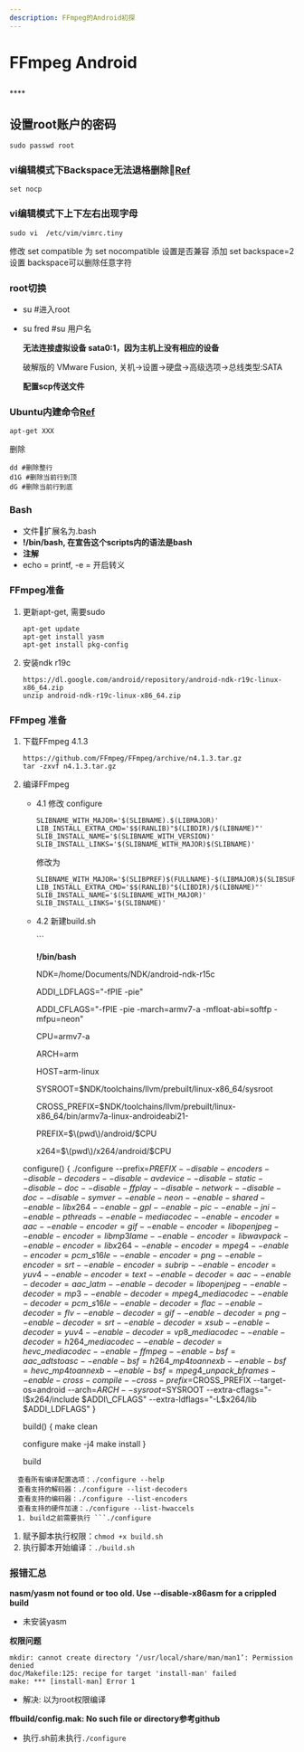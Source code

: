 ```yaml
---
description: FFmpeg的Android初探
---
```


# FFmpeg Android

## 

\*\*\*\*

## 设置root账户的密码

```text
sudo passwd root
```

### vi编辑模式下Backspace无法退格删除[Ref](https://blog.csdn.net/u011304490/article/details/81367490)

```text
set nocp
```

### vi编辑模式下上下左右出现字母

```text
sudo vi  /etc/vim/vimrc.tiny
```

修改 set compatible 为 set nocompatible 设置是否兼容 添加 set backspace=2 设置 backspace可以删除任意字符

### root切换

* su \#进入root
* su fred  \#su 用户名

  **无法连接虚拟设备 sata0:1，因为主机上没有相应的设备**

  破解版的 VMware Fusion, 关机-&gt;设置-&gt;硬盘-&gt;高级选项-&gt;总线类型:SATA

  **配置scp传送文件**

### Ubuntu内建命令[Ref](https://blog.csdn.net/chenyoper/article/details/78260007)

```text
apt-get XXX
```

删除

```text
dd #删除整行
d1G #删除当前行到顶
dG #删除当前行到底
```

### Bash

* 文件扩展名为.bash
* **!/bin/bash, 在宣告这个scripts内的语法是bash**
* **注解**
* echo = printf, -e = 开启转义

### FFmpeg准备

1. 更新apt-get, 需要sudo

   ```text
   apt-get update
   apt-get install yasm
   apt-get install pkg-config
   ```

2. 安装ndk r19c

   ```text
   https://dl.google.com/android/repository/android-ndk-r19c-linux-x86_64.zip
   unzip android-ndk-r19c-linux-x86_64.zip
   ```

### FFmpeg 准备

1. 下载FFmpeg 4.1.3

   ```text
   https://github.com/FFmpeg/FFmpeg/archive/n4.1.3.tar.gz
   tar -zxvf n4.1.3.tar.gz
   ```

2. 编译FFmpeg

   * 4.1 修改 configure

     ```text
     SLIBNAME_WITH_MAJOR='$(SLIBNAME).$(LIBMAJOR)'  
     LIB_INSTALL_EXTRA_CMD='$$(RANLIB)"$(LIBDIR)/$(LIBNAME)"'  
     SLIB_INSTALL_NAME='$(SLIBNAME_WITH_VERSION)'  
     SLIB_INSTALL_LINKS='$(SLIBNAME_WITH_MAJOR)$(SLIBNAME)'
     ```

     修改为

     ```text
     SLIBNAME_WITH_MAJOR='$(SLIBPREF)$(FULLNAME)-$(LIBMAJOR)$(SLIBSUF)'  
     LIB_INSTALL_EXTRA_CMD='$$(RANLIB)"$(LIBDIR)/$(LIBNAME)"'  
     SLIB_INSTALL_NAME='$(SLIBNAME_WITH_MAJOR)'  
     SLIB_INSTALL_LINKS='$(SLIBNAME)'
     ```

   * 4.2 新建build.sh

     \`\`\`

     **!/bin/bash**

     NDK=/home/Documents/NDK/android-ndk-r15c

     ADDI\_LDFLAGS="-fPIE -pie"

     ADDI\_CFLAGS="-fPIE -pie -march=armv7-a -mfloat-abi=softfp -mfpu=neon"

     CPU=armv7-a

     ARCH=arm

     HOST=arm-linux

     SYSROOT=$NDK/toolchains/llvm/prebuilt/linux-x86\_64/sysroot

     CROSS\_PREFIX=$NDK/toolchains/llvm/prebuilt/linux-x86\_64/bin/armv7a-linux-androideabi21-

     PREFIX=$\(pwd\)/android/$CPU

     x264=$\(pwd\)/x264/android/$CPU

   configure\(\) { ./configure  --prefix=$PREFIX  --disable-encoders  --disable-decoders  --disable-avdevice  --disable-static  --disable-doc  --disable-ffplay  --disable-network  --disable-doc  --disable-symver  --enable-neon  --enable-shared  --enable-libx264  --enable-gpl  --enable-pic  --enable-jni  --enable-pthreads  --enable-mediacodec  --enable-encoder=aac  --enable-encoder=gif  --enable-encoder=libopenjpeg  --enable-encoder=libmp3lame  --enable-encoder=libwavpack  --enable-encoder=libx264  --enable-encoder=mpeg4  --enable-encoder=pcm\_s16le  --enable-encoder=png  --enable-encoder=srt  --enable-encoder=subrip  --enable-encoder=yuv4  --enable-encoder=text  --enable-decoder=aac  --enable-decoder=aac\_latm  --enable-decoder=libopenjpeg  --enable-decoder=mp3  --enable-decoder=mpeg4\_mediacodec  --enable-decoder=pcm\_s16le  --enable-decoder=flac  --enable-decoder=flv  --enable-decoder=gif  --enable-decoder=png  --enable-decoder=srt  --enable-decoder=xsub  --enable-decoder=yuv4  --enable-decoder=vp8\_mediacodec  --enable-decoder=h264\_mediacodec  --enable-decoder=hevc\_mediacodec  --enable-ffmpeg  --enable-bsf=aac\_adtstoasc  --enable-bsf=h264\_mp4toannexb  --enable-bsf=hevc\_mp4toannexb  --enable-bsf=mpeg4\_unpack\_bframes  --enable-cross-compile  --cross-prefix=$CROSS\_PREFIX  --target-os=android  --arch=$ARCH  --sysroot=$SYSROOT  --extra-cflags="-I$x264/include $ADDI\_CFLAGS"  --extra-ldflags="-L$x264/lib $ADDI\_LDFLAGS" }

   build\(\) { make clean

   configure make -j4 make install }

   build

```text
  查看所有编译配置选项：./configure --help
  查看支持的解码器：./configure --list-decoders
  查看支持的编码器：./configure --list-encoders
  查看支持的硬件加速：./configure --list-hwaccels
  1. build之前需要执行 ```./configure
```

1. 赋予脚本执行权限：`chmod +x build.sh`
2. 执行脚本开始编译：`./build.sh`

### 报错汇总

**nasm/yasm not found or too old. Use --disable-x86asm for a crippled build**

* 未安装yasm

**权限问题**

```text
mkdir: cannot create directory ‘/usr/local/share/man/man1’: Permission denied
doc/Makefile:125: recipe for target 'install-man' failed
make: *** [install-man] Error 1
```

* 解决: 以为root权限编译

**ffbuild/config.mak: No such file or directory参考github**

* 执行.sh前未执行`./configure`

